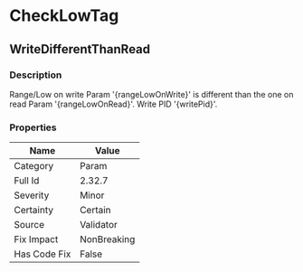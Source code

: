 ﻿---  
uid: Validator_2_32_7  
---

# CheckLowTag

## WriteDifferentThanRead

### Description

Range\/Low on write Param '{rangeLowOnWrite}' is different than the one on read Param '{rangeLowOnRead}'. Write PID '{writePid}'.

### Properties

| Name         | Value       |
| ------------ | ----------- |
| Category     | Param       |
| Full Id      | 2.32.7      |
| Severity     | Minor       |
| Certainty    | Certain     |
| Source       | Validator   |
| Fix Impact   | NonBreaking |
| Has Code Fix | False       |
